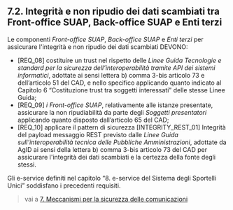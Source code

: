 ## 7.2. Integrità e non ripudio dei dati scambiati tra Front-office SUAP, Back-office SUAP e Enti terzi

Le componenti *Front-office SUAP*, *Back-office SUAP* e *Enti terzi* per assicurare l'integrità e non ripudio dei dati scambiati DEVONO:

- [REQ_08]	costituire un trust nel rispetto delle *Linee Guida Tecnologie e standard per la sicurezza dell’interoperabilità tramite API dei sistemi informatici*, adottate ai sensi lettera b) comma 3-bis articolo 73 e dell’articolo 51 del CAD, e nello specifico applicando quanto indicato al Capitolo 6 “Costituzione trust tra soggetti interessati” delle stesse Linee Guida;
- [REQ_09]	*i Front-office SUAP*, relativamente alle istanze presentate, assicurare la non ripudiabilità da parte degli *Soggetti presentatori* applicando quanto disposto dall’articolo 65 del CAD;
- [REQ_10]	applicare il pattern di sicurezza [INTEGRITY_REST_01] Integrità del payload messaggio REST previsto dalle *Linee Guida sull’interoperabilità tecnica delle Pubbliche Amministrazioni*, adottate da AgID ai sensi della lettera b) comma 3-bis articolo 73 del CAD per assicurare l'integrità dei dati scambiati e la certezza della fonte degli stessi.

Gli e-service definiti nel capitolo “8. e-service del Sistema degli Sportelli Unici” soddisfano i precedenti requisiti.

> vai a [7. Meccanismi per la sicurezza delle comunicazioni](07.md)